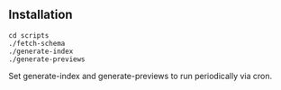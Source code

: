 Installation
------------

    cd scripts
    ./fetch-schema
    ./generate-index
    ./generate-previews

Set generate-index and generate-previews to run periodically via cron.
